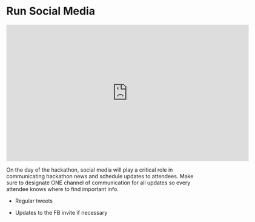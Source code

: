 # Run Social Media

<iframe width="640" height="360" src="https://www.youtube.com/embed/c8gqQZbJH88" frameborder="0" allow="autoplay; encrypted-media" allowfullscreen></iframe>

On the day of the hackathon, social media will play a critical role in communicating hackathon news and schedule updates to attendees. Make sure to designate ONE channel of communication for all updates so every attendee knows where to find important info.

* Regular tweets

* Updates to the FB invite if necessary